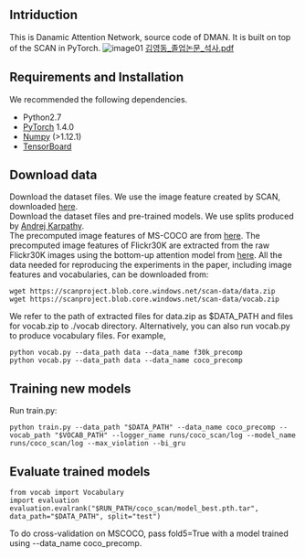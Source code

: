 ## Intriduction
This is Danamic Attention Network, source code of DMAN. It is built on top of the SCAN in PyTorch.
![image01](https://user-images.githubusercontent.com/48584373/106551680-1abcaf00-6559-11eb-914d-d643f49d32b5.png)
[김영동_졸업논문_석사.pdf](https://github.com/user-attachments/files/19340672/_._.pdf)


## Requirements and Installation
We recommended the following dependencies.
* Python2.7
* [PyTorch](https://pytorch.org/) 1.4.0
* [Numpy](https://numpy.org/) (>1.12.1)
* [TensorBoard](https://github.com/TeamHG-Memex/tensorboard_logger)

## Download data
Download the dataset files. We use the image feature created by SCAN, downloaded [here](https://github.com/kuanghuei/SCAN).   
Download the dataset files and pre-trained models. We use splits produced by [Andrej Karpathy](https://cs.stanford.edu/people/karpathy/deepimagesent/).   
The precomputed image features of MS-COCO are from [here](https://github.com/peteanderson80/bottom-up-attention). The precomputed image features of Flickr30K are extracted from the raw Flickr30K images using the bottom-up attention model from [here](https://github.com/peteanderson80/bottom-up-attention). All the data needed for reproducing the experiments in the paper, including image features and vocabularies, can be downloaded from:
```
wget https://scanproject.blob.core.windows.net/scan-data/data.zip
wget https://scanproject.blob.core.windows.net/scan-data/vocab.zip
```
We refer to the path of extracted files for data.zip as $DATA_PATH and files for vocab.zip to ./vocab directory. Alternatively, you can also run vocab.py to produce vocabulary files. For example,
```
python vocab.py --data_path data --data_name f30k_precomp
python vocab.py --data_path data --data_name coco_precomp
```
## Training new models
Run train.py:
```
python train.py --data_path "$DATA_PATH" --data_name coco_precomp --vocab_path "$VOCAB_PATH" --logger_name runs/coco_scan/log --model_name runs/coco_scan/log --max_violation --bi_gru
```

## Evaluate trained models
```
from vocab import Vocabulary
import evaluation
evaluation.evalrank("$RUN_PATH/coco_scan/model_best.pth.tar", data_path="$DATA_PATH", split="test")
```
To do cross-validation on MSCOCO, pass fold5=True with a model trained using --data_name coco_precomp.
